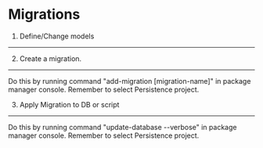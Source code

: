 

Migrations
==========

1) Define/Change models
-----------------------


2) Create a migration.
----------------------
Do this by running command "add-migration [migration-name]" in package manager console. Remember to select Persistence project.



3) Apply Migration to DB or script
----------------------------------
Do this by running command "update-database --verbose" in package manager console. Remember to select Persistence project.


